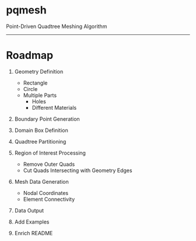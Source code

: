 # pqmesh
Point-Driven Quadtree Meshing Algorithm

---

# Roadmap

1. Geometry Definition
    - Rectangle
    - Circle
    - Multiple Parts
        - Holes
        - Different Materials

2. Boundary Point Generation

3. Domain Box Definition

4. Quadtree Partitioning

5. Region of Interest Processing
    - Remove Outer Quads
    - Cut Quads Intersecting with Geometry Edges

6. Mesh Data Generation
    - Nodal Coordinates
    - Element Connectivity

7. Data Output

8. Add Examples

9. Enrich README